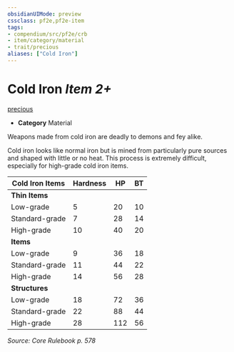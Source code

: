 ```yaml
---
obsidianUIMode: preview
cssclass: pf2e,pf2e-item
tags:
- compendium/src/pf2e/crb
- item/category/material
- trait/precious
aliases: ["Cold Iron"]
---
```

# Cold Iron *Item 2+*  
[precious](rules/traits/precious.md "Precious Item Trait")  

- **Category** Material

Weapons made from cold iron are deadly to demons and fey alike.

Cold iron looks like normal iron but is mined from particularly pure sources and shaped with little or no heat. This process is extremely difficult, especially for high-grade cold iron items.

| Cold Iron Items | Hardness | HP | BT |
|-----------------|----------|----|----|
| **Thin Items** |  |  |  |
| Low-grade | 5 | 20 | 10 |
| Standard-grade | 7 | 28 | 14 |
| High-grade | 10 | 40 | 20 |
| **Items** |  |  |  |
| Low-grade | 9 | 36 | 18 |
| Standard-grade | 11 | 44 | 22 |
| High-grade | 14 | 56 | 28 |
| **Structures** |  |  |  |
| Low-grade | 18 | 72 | 36 |
| Standard-grade | 22 | 88 | 44 |
| High-grade | 28 | 112 | 56 |


*Source: Core Rulebook p. 578*